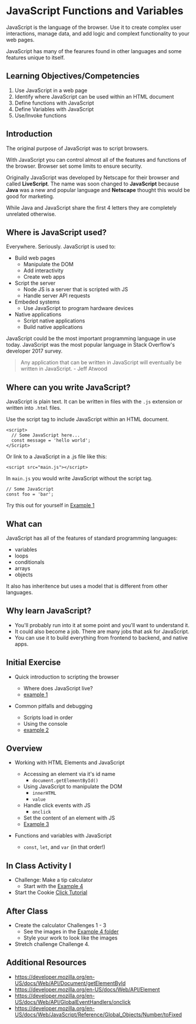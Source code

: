 # JavaScript Functions and Variables 

JavaScript is the language of the browser. Use it to create 
complex user interactions, manage data, and add logic and complext functionality to your web pages. 

JavaScript has many of the fearures found in other languages and some 
features unique to itself. 

## Learning Objectives/Competencies

1. Use JavaScript in a web page
1. Identify where JavaScript can be used within an HTML document
1. Define functions with JavaScript 
1. Define Variables with JavaScript
1. Use/Invoke functions

## Introduction

The original purpose of JavaScript was to script 
browsers. 

With JavaScript you can control almost all 
of the features and functions of the browser. 
Browser set some limits to ensure security. 

Originally JavaScript was developed by Netscape for their 
browser and called **LiveScript**. The name was soon changed to 
**JavaScript** because **Java** was a new and popular language and 
**Netscape** thought this would be good for marketing.

While Java and JavaScript share the first 4 letters they 
are completely unrelated otherwise. 

## Where is JavaScript used?

Everywhere. Seriously. JavaScript is used to: 

- Build web pages
  - Manipulate the DOM
  - Add interactivity
  - Create web apps 
- Script the server
  - Node JS is a server that is scripted with JS
  - Handle server API requests
- Embeded systems
  - Use JavaScript to program hardware devices
- Native applications
  - Script native applications 
  - Build native applications
  
JavaScript could be the most important programming language in use today. JavaScript was the most popular language in Stack Overflow's developer 2017 survey. 

> Any application that can be written in JavaScript will eventually be written in JavaScript. - Jeff Atwood

## Where can you write JavaScript? 

JavaScript is plain text. It can be written in files with 
the `.js` extension or written into `.html` files.

Use the script tag to include JavaScript within an HTML document. 

```
<script>
  // Some JavaScript here...
  const message = 'hello world';
</Script>
```

Or link to a JavaScript in a .js file like this: 

```
<script src="main.js"></script>
```

In `main.js` you would write JavaScript without the script tag. 

```
// Some JavaScript
const foo = 'bar';
```

Try this out for yourself in [Example 1](example-1)

## What can 

JavaScript has all of the features of standard programming 
languages:

- variables
- loops
- conditionals
- arrays
- objects

It also has inheritence but uses a model that is different from other languages. 

## Why learn JavaScript? 

- You'll probably run into it at some point and you'll want to understand it. 
- It could also become a job. There are many jobs that ask for JavaScript. 
- You can use it to build everything from frontend to backend, and native apps. 

## Initial Exercise

- Quick introduction to scripting the browser
  - Where does JavaScript live?
  - [example 1](example-1)
  
- Common pitfalls and debugging 
  - Scripts load in order
  - Using the console
  - [example 2](example-2)

## Overview 

- Working with HTML Elements and JavaScript
  - Accessing an element via it's id name 
    - `document.getElementById()`
  - Using JavaScript to manipulate the DOM
    - `innerHTML`
    - `value`
  - Handle click events with JS
    - `onclick`
  - Set the content of an element with JS
  - [Example 3](example-3)
  
- Functions and variables with JavaScript
  - `const`, `let`, and `var` (in that order!)

## In Class Activity I

- Challenge: Make a tip calculator
  - Start with the [Example 4](example-4)
- Start the Cookie [Click Tutorial](https://www.makeschool.com/academy/track/cookie-clicker-clone)

## After Class

- Create the calculator Challenges 1 - 3
  - See the images in the [Example 4 folder](example-4)
  - Style your work to look like the images
- Stretch challenge Challenge 4. 

## Additional Resources

- https://developer.mozilla.org/en-US/docs/Web/API/Document/getElementById
- https://developer.mozilla.org/en-US/docs/Web/API/Element
- https://developer.mozilla.org/en-US/docs/Web/API/GlobalEventHandlers/onclick
- https://developer.mozilla.org/en-US/docs/Web/JavaScript/Reference/Global_Objects/Number/toFixed
